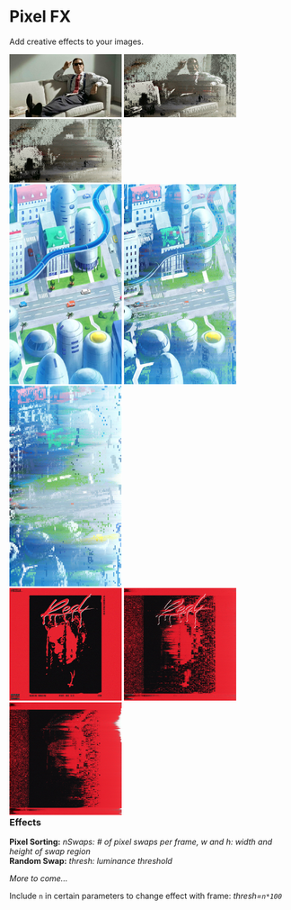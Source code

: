 # Pixel FX

Add creative effects to your images.

<div style="float: left;">
<img src="Images/bateman-before.png" width="200" />
<img src="Images/bateman-after.png" width="200" />
<img src="Images/bateman-after1.png" width="200" />
</div>

<div style="float: left;">
<img src="Images/dbz-before.png" width="200" />
<img src="Images/dbz-after.png" width="200" />
<img src="Images/dbz-after1.png" width="200" />
</div>

<div style="float: left;">
<img src="Images/red-before.png" width="200" />
<img src="Images/red-after.png" width="200" />
<img src="Images/red-after1.png" width="200" />
</div>

### Effects
**Pixel Sorting:** 
*nSwaps: # of pixel swaps per frame, w and h: width and height of swap region*
<br>
**Random Swap:**
*thresh: luminance threshold*
<br>

*More to come...*

Include ```n``` in certain parameters to change effect with frame: *thresh=```n*100```*
